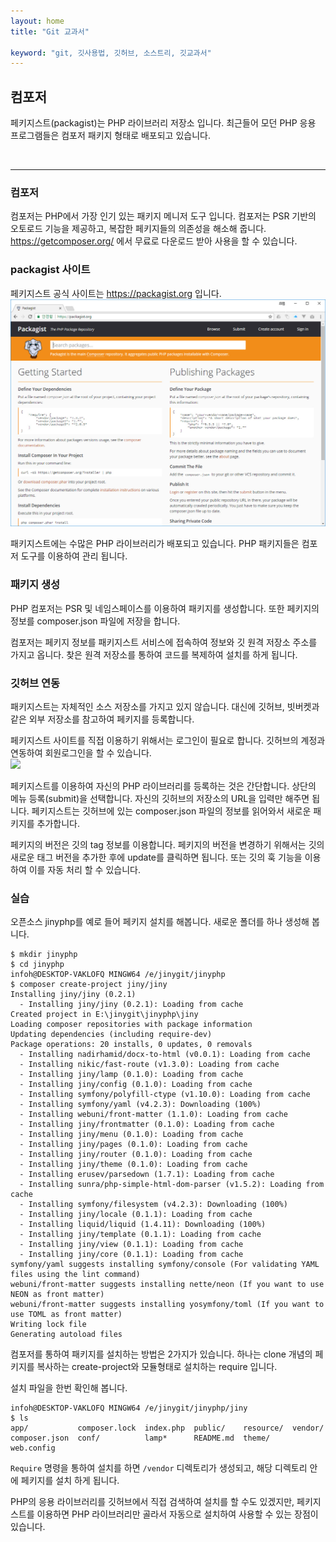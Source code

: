 ```yaml
---
layout: home
title: "Git 교과서"

keyword: "git, 깃사용법, 깃허브, 소스트리, 깃교과서"
---
```

## 컴포저
페키지스트(packagist)는 PHP 라이브러리 저장소 입니다. 최근들어 모던 PHP 응용 프로그램들은 컴포저 패키지 형태로 배포되고 있습니다.  

<br>
<hr>

### 컴포저
컴포저는 PHP에서 가장 인기 있는 패키지 메니저 도구 입니다. 컴포저는 PSR 기반의 오토로드 기능을 제공하고, 복잡한 페키지들의 의존성을 해소해 줍니다.
https://getcomposer.org/ 에서 무료로 다운로드 받아 사용을 할 수 있습니다.  

### packagist 사이트
페키지스트 공식 사이트는 https://packagist.org 입니다.  
![](./imgs/18-01.jpg)
 

패키지스트에는 수많은 PHP 라이브러리가 배포되고 있습니다. PHP 패키지들은 컴포저 도구를 이용하여 관리 됩니다.  

### 패키지 생성
PHP 컴포저는 PSR 및 네임스페이스를 이용하여 패키지를 생성합니다. 또한 페키지의 정보를 composer.json 파일에 저장을 합니다.  

컴포저는 페키지 정보를 패키지스트 서비스에 접속하여 정보와 깃 원격 저장소 주소를 가지고 옵니다. 찾은 원격 저장소를 통하여 코드를 복제하여 설치를 하게 됩니다.  


### 깃허브 연동
패키지스트는 자체적인 소스 저장소를 가지고 있지 않습니다. 대신에 깃허브, 빗버켓과 같은 외부 저장소를 참고하여 페키지를 등록합니다.  

페키지스트 사이트를 직접 이용하기 위해서는 로그인이 필요로 합니다. 깃허브의 계정과 연동하여 회원로그인을 할 수 있습니다.  
![](18-02.jpg)
 

페키지스트를 이용하여 자신의 PHP 라이브러리를 등록하는 것은 간단합니다. 상단의 메뉴 등록(submit)을 선택합니다. 자신의 깃허브의 저장소의 URL을 입력만 해주면 됩니다. 페키지스트는 깃허브에 있는 composer.json 파일의 정보를 읽어와서 새로운 패키지를 추가합니다.  

페키지의 버전은 깃의 tag 정보를 이용합니다. 페키지의 버전을 변경하기 위해서는 깃의 새로운 태그 버전을 추가한 후에 update를 클릭하면 됩니다. 또는 깃의 훅 기능을 이용하여 이를 자동 처리 할 수 있습니다.  

### 실습
오픈소스 jinyphp를 예로 들어 페키지 설치를 해봅니다. 새로운 폴더를 하나 생성해 봅니다.  

```
$ mkdir jinyphp
$ cd jinyphp
infoh@DESKTOP-VAKLOFQ MINGW64 /e/jinygit/jinyphp
$ composer create-project jiny/jiny
Installing jiny/jiny (0.2.1)
  - Installing jiny/jiny (0.2.1): Loading from cache
Created project in E:\jinygit\jinyphp\jiny
Loading composer repositories with package information
Updating dependencies (including require-dev)
Package operations: 20 installs, 0 updates, 0 removals
  - Installing nadirhamid/docx-to-html (v0.0.1): Loading from cache
  - Installing nikic/fast-route (v1.3.0): Loading from cache
  - Installing jiny/lamp (0.1.0): Loading from cache
  - Installing jiny/config (0.1.0): Loading from cache
  - Installing symfony/polyfill-ctype (v1.10.0): Loading from cache
  - Installing symfony/yaml (v4.2.3): Downloading (100%)
  - Installing webuni/front-matter (1.1.0): Loading from cache
  - Installing jiny/frontmatter (0.1.0): Loading from cache
  - Installing jiny/menu (0.1.0): Loading from cache
  - Installing jiny/pages (0.1.0): Loading from cache
  - Installing jiny/router (0.1.0): Loading from cache
  - Installing jiny/theme (0.1.0): Loading from cache
  - Installing erusev/parsedown (1.7.1): Loading from cache
  - Installing sunra/php-simple-html-dom-parser (v1.5.2): Loading from cache
  - Installing symfony/filesystem (v4.2.3): Downloading (100%)
  - Installing jiny/locale (0.1.1): Loading from cache
  - Installing liquid/liquid (1.4.11): Downloading (100%)
  - Installing jiny/template (0.1.1): Loading from cache
  - Installing jiny/view (0.1.1): Loading from cache
  - Installing jiny/core (0.1.1): Loading from cache
symfony/yaml suggests installing symfony/console (For validating YAML files using the lint command)
webuni/front-matter suggests installing nette/neon (If you want to use NEON as front matter)
webuni/front-matter suggests installing yosymfony/toml (If you want to use TOML as front matter)
Writing lock file
Generating autoload files
```

컴포저를 통하여 패키지를 설치하는 방법은 2가지가 있습니다. 하나는 clone 개념의 페키지를 복사하는 create-project와 모듈형태로 설치하는 require 입니다.  

설치 파일을 한번 확인해 봅니다.  

```
infoh@DESKTOP-VAKLOFQ MINGW64 /e/jinygit/jinyphp/jiny
$ ls
app/           composer.lock  index.php  public/    resource/  vendor/
composer.json  conf/          lamp*      README.md  theme/     web.config
```

`Require` 명령을 통하여 설치를 하면 `/vendor` 디렉토리가 생성되고, 해당 디렉토리 안에 페키지를 설치 하게 됩니다.  

PHP의 응용 라이브러리를 깃허브에서 직접 검색하여 설치를 할 수도 있겠지만, 페키지스트를 이용하면 PHP 라이브러리만 골라서 자동으로 설치하여 사용할 수 있는 장점이 있습니다.  

<br><br><br>